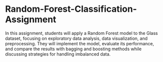 # Random-Forest-Classification-Assignment
In this assignment, students will apply a Random Forest model to the Glass dataset, focusing on exploratory data analysis, data visualization, and preprocessing. They will implement the model, evaluate its performance, and compare the results with bagging and boosting methods while discussing strategies for handling imbalanced data.
